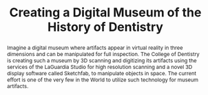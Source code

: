 ---
pid: dental-tools
done: true
title: Creating a Digital Museum of the History of Dentistry
category: DH Seed Grant Recipient
tags:
- exhibition
- medical-humanities
cohort_year: '2021'
abstract: Imagine a digital museum where artifacts appear in virtual reality in three
  dimensions and can be manipulated for full inspection. The College of Dentistry
  is creating such a museum by 3D scanning and digitizing its artifacts using the
  services of the LaGuardia Studio for high resolution scanning and a novel 3D display
  software called Sketchfab, to manipulate objects in space. The current effort is
  one of the very few in the World to utilize such technology for museum artifacts.
limerick: |2-



  These dental instruments are 3D!
pis:
- spielman
link: https://dental.nyu.edu/aboutus/rare-book-collection/virtual-museum.html
image: /media/projects/dental-tools.png
original_img: https://www.nyu.edu/content/nyu/en/life/information-technology/about-nyu-it/nyu-it-news/the-download/the-download-features/virtual-dental-museum/jcr:content/1/par-left/nyuimage.img.1280.high.png/1668129726277.png
order: '016'
layout: project
---